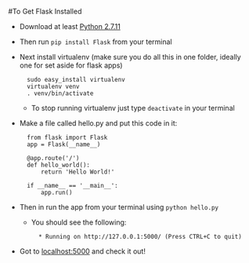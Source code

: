 #To Get Flask Installed
- Download at least [Python 2.7.11](https://www.python.org/downloads/)  
- Then run `pip install Flask` from your terminal
- Next install virtualenv (make sure you do all this in one folder, ideally one for set aside for flask apps)

		sudo easy_install virtualenv  
		virtualenv venv  
		. venv/bin/activate  


	- To stop running virtualenv just type `deactivate` in your terminal
- Make a file called hello.py and put this code in it:

		from flask import Flask
		app = Flask(__name__)

		@app.route('/')
		def hello_world():
    		return 'Hello World!'

		if __name__ == '__main__':
    		app.run()
    		
- Then in run the app from your terminal using `python hello.py`
	- You should see the following:
			
			* Running on http://127.0.0.1:5000/ (Press CTRL+C to quit)

- Got to <localhost:5000> and check it out!